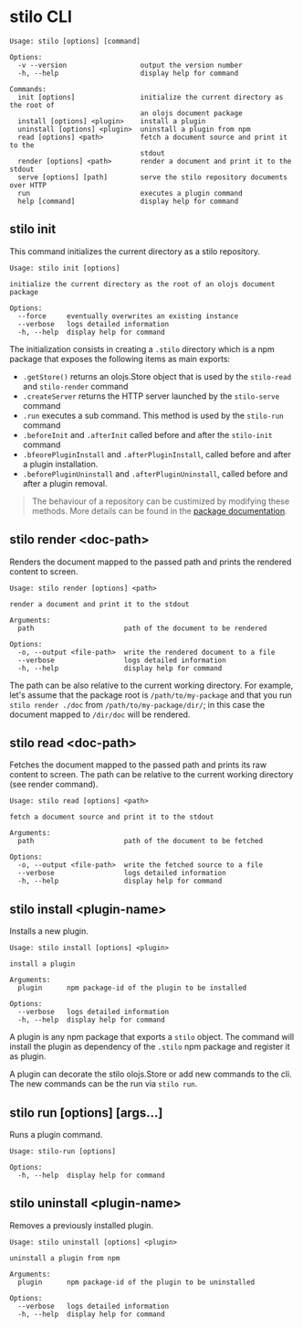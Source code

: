 # stilo CLI

```
Usage: stilo [options] [command]

Options:
  -v --version                  output the version number
  -h, --help                    display help for command

Commands:
  init [options]                initialize the current directory as the root of
                                an olojs document package
  install [options] <plugin>    install a plugin
  uninstall [options] <plugin>  uninstall a plugin from npm
  read [options] <path>         fetch a document source and print it to the
                                stdout
  render [options] <path>       render a document and print it to the stdout
  serve [options] [path]        serve the stilo repository documents over HTTP
  run                           executes a plugin command
  help [command]                display help for command
```

## stilo init
This command initializes the current directory as a stilo repository.

```
Usage: stilo init [options]

initialize the current directory as the root of an olojs document package

Options:
  --force     eventually overwrites an existing instance
  --verbose   logs detailed information
  -h, --help  display help for command
```

The initialization consists in creating a `.stilo` directory which is a npm 
package that exposes the following items as main exports:

* `.getStore()` returns an olojs.Store object that is used by the `stilo-read` 
  and `stilo-render` command
* `.createServer` returns the HTTP server launched by the `stilo-serve` command
* `.run` executes a sub command. This method is used by the `stilo-run` command
* `.beforeInit` and `.afterInit` called before and after the `stilo-init` command
* `.bfeorePluginInstall` and `.afterPluginInstall`, called before and after
  a plugin installation.
* `.beforePluginUninstall` and `.afterPluginUninstall`, called before and
  after a plugin removal.
  
> The behaviour of a repository can be custimized by modifying these methods. More 
> details can be found in the [package documentation](../package-template/README.md).


## stilo render &lt;doc-path&gt;
Renders the document mapped to the passed path and prints the rendered content
to screen.

```
Usage: stilo render [options] <path>

render a document and print it to the stdout

Arguments:
  path                      path of the document to be rendered

Options:
  -o, --output <file-path>  write the rendered document to a file
  --verbose                 logs detailed information
  -h, --help                display help for command
```

The path can be also relative to the current working directory. For example,
let's assume that the package root is `/path/to/my-package` and that you
run `stilo render ./doc` from `/path/to/my-package/dir/`; in this case the
document mapped to `/dir/doc` will be rendered.


## stilo read &lt;doc-path&gt;
Fetches the document mapped to the passed path and prints its raw content
to screen. The path can be relative to the current working directory (see render 
command).

```
Usage: stilo read [options] <path>

fetch a document source and print it to the stdout

Arguments:
  path                      path of the document to be fetched

Options:
  -o, --output <file-path>  write the fetched source to a file
  --verbose                 logs detailed information
  -h, --help                display help for command
```


## stilo install &lt;plugin-name&gt;
Installs a new plugin.

```
Usage: stilo install [options] <plugin>

install a plugin

Arguments:
  plugin      npm package-id of the plugin to be installed

Options:
  --verbose   logs detailed information
  -h, --help  display help for command
```

A plugin is any npm package that exports a `stilo` object. The command will 
install the plugin as dependency of the `.stilo` npm package and register it 
as plugin.

A plugin can decorate the stilo olojs.Store or add new commands to the cli. The 
new commands can be the run via `stilo run`.


## stilo run <command-name> [options] [args...]
Runs a plugin command.

```
Usage: stilo-run [options]

Options:
  -h, --help  display help for command
```


## stilo uninstall &lt;plugin-name&gt;
Removes a previously installed plugin.

```
Usage: stilo uninstall [options] <plugin>

uninstall a plugin from npm

Arguments:
  plugin      npm package-id of the plugin to be uninstalled

Options:
  --verbose   logs detailed information
  -h, --help  display help for command
```
